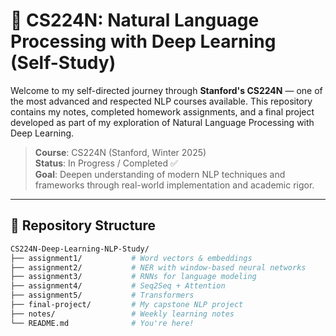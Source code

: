 # 📘 CS224N: Natural Language Processing with Deep Learning (Self-Study)

Welcome to my self-directed journey through **Stanford's CS224N** — one of the most advanced and respected NLP courses available. This repository contains my notes, completed homework assignments, and a final project developed as part of my exploration of Natural Language Processing with Deep Learning.

> **Course**: CS224N (Stanford, Winter 2025)  
> **Status**: In Progress / Completed ✅  
> **Goal**: Deepen understanding of modern NLP techniques and frameworks through real-world implementation and academic rigor.

---

## 📂 Repository Structure

```bash
CS224N-Deep-Learning-NLP-Study/
├── assignment1/           # Word vectors & embeddings
├── assignment2/           # NER with window-based neural networks
├── assignment3/           # RNNs for language modeling
├── assignment4/           # Seq2Seq + Attention
├── assignment5/           # Transformers
├── final-project/         # My capstone NLP project
├── notes/                 # Weekly learning notes
└── README.md              # You're here!
